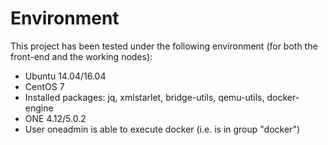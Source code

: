 # Environment
This project has been tested under the following environment (for both the front-end and the working nodes):
* Ubuntu 14.04/16.04
* CentOS 7
* Installed packages: jq, xmlstarlet, bridge-utils, qemu-utils, docker-engine
* ONE 4.12/5.0.2
* User oneadmin is able to execute docker (i.e. is in group "docker")
